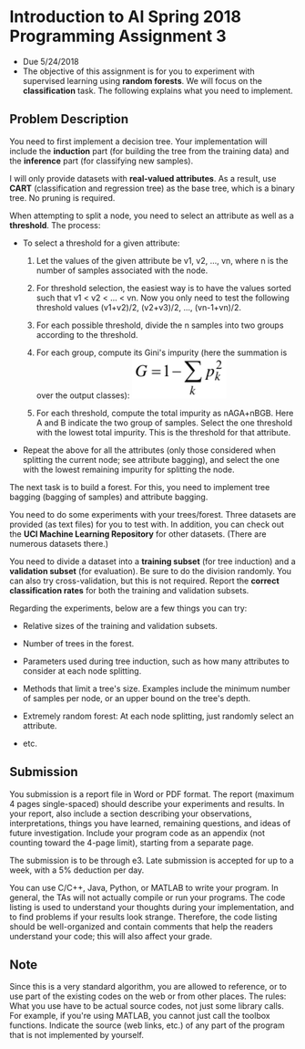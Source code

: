 # Introduction to AI Spring 2018 Programming Assignment 3
+ Due 5/24/2018
+ The objective of this assignment is for you to experiment with supervised learning using **random forests**.
We will focus on the **classification** task. The following explains what you need to implement.

## Problem Description
You need to first implement a decision tree. Your implementation will include the **induction** part (for building the tree from the training data) and the **inference** part (for classifying new samples).

I will only provide datasets with **real-valued attributes**. As a result, use **CART** (classification and regression tree) as the base tree, which is a binary tree. No pruning is required.

When attempting to split a node, you need to select an attribute as well as a **threshold**.
The process:
+ To select a threshold for a given attribute:
    1. Let the values of the given attribute be v1, v2, ..., vn, where n is the number of samples associated with the node.

    2. For threshold selection, the easiest way is to have the values sorted such that v1 < v2 < ... < vn. Now you only need to test the following threshold values (v1+v2)/2, (v2+v3)/2, ..., (vn-1+vn)/2.

    3. For each possible threshold, divide the n samples into two groups according to the threshold.

    4. For each group, compute its Gini's impurity (here the summation is over the output classes):
        ![formula of Gini's impurity](./pic/Gini_impurity.png)
    5. For each threshold, compute the total impurity as nAGA+nBGB. Here A and B indicate the two group of samples. Select the one threshold with the lowest total impurity. This is the threshold for that attribute.

+ Repeat the above for all the attributes (only those considered when splitting the current node; see attribute bagging), and select the one with the lowest remaining impurity for splitting the node.

The next task is to build a forest. For this, you need to implement tree bagging (bagging of samples) and attribute bagging.

You need to do some experiments with your trees/forest. Three datasets are provided (as text files) for you to test with. In addition, you can check out the **UCI Machine Learning Repository** for other datasets. (There are numerous datasets there.)

You need to divide a dataset into a **training subset** (for tree induction) and a **validation subset** (for evaluation). Be sure to do the division randomly. You can also try cross-validation, but this is not required. Report the **correct classification rates** for both the training and validation subsets.

Regarding the experiments, below are a few things you can try:

+ Relative sizes of the training and validation subsets.

+ Number of trees in the forest.

+ Parameters used during tree induction, such as how many attributes to consider at each node splitting.

+ Methods that limit a tree's size. Examples include the minimum number of samples per node, or an upper bound on the tree's depth.

+ Extremely random forest: At each node splitting, just randomly select an attribute.

+ etc.

## Submission

You submission is a report file in Word or PDF format. The report (maximum 4 pages single-spaced) should describe your experiments and results. In your report, also include a section describing your observations, interpretations, things you have learned, remaining questions, and ideas of future investigation. Include your program code as an appendix (not counting toward the 4-page limit), starting from a separate page.

The submission is to be through e3. Late submission is accepted for up to a week, with a 5% deduction per day.

You can use C/C++, Java, Python, or MATLAB to write your program. In general, the TAs will not actually compile or run your programs. The code listing is used to understand your thoughts during your implementation, and to find problems if your results look strange. Therefore, the code listing should be well-organized and contain comments that help the readers understand your code; this will also affect your grade.

## Note

Since this is a very standard algorithm, you are allowed to reference, or to use part of the existing codes on the web or from other places. The rules:
What you use have to be actual source codes, not just some library calls. For example, if you're using MATLAB, you cannot just call the toolbox functions.
Indicate the source (web links, etc.) of any part of the program that is not implemented by yourself.